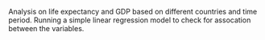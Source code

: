 Analysis on life expectancy and GDP based on different countries and time period. Running a simple linear regression model to check for assocation between the variables.
